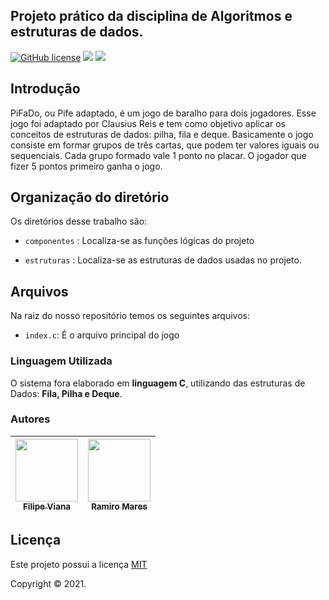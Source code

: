 ## Projeto prático da disciplina de Algoritmos e estruturas de dados.

[![GitHub license](https://img.shields.io/github/license/Naereen/StrapDown.js.svg)](https://github.com/filipevl/PiFaDo) [![](https://img.shields.io/github/languages/code-size/filipevl/PiFaDo)]() [![](https://img.shields.io/github/contributors/filipevl/PiFaDo)](https://github.com/filipevl/PiFaDo/graphs/contributors)


## Introdução

PiFaDo, ou Pife adaptado, é um jogo de baralho para dois jogadores. Esse jogo foi
adaptado por Clausius Reis e tem como objetivo aplicar os conceitos de estruturas de
dados: pilha, fila e deque. Basicamente o jogo consiste em formar grupos de três cartas,
que podem ter valores iguais ou sequenciais. Cada grupo formado vale 1 ponto no placar. O
jogador que fizer 5 pontos primeiro ganha o jogo.


## Organização do diretório

Os diretórios desse trabalho são:

- `componentes` : Localiza-se as funções lógicas do projeto

- `estruturas` : Localiza-se as estruturas de dados usadas no projeto.
  
## Arquivos

Na raiz do nosso repositório temos os seguintes arquivos:

- `index.c`: É o arquivo principal do jogo

### Linguagem Utilizada

O sistema fora elaborado em  **linguagem C**, utilizando das estruturas de Dados: **Fila, Pilha e Deque**.
  
### Autores

[<img src="https://avatars.githubusercontent.com/u/53842848?v=4" width="100px;"/><br/><sub><b>Filipe Viana</b></sub>](https://github.com/filipevl)<br /> |[<img src="https://avatars.githubusercontent.com/u/82061209?v=4" width="100px;"/><br /><sub><b>Ramiro Mares</b></sub>](https://github.com/oliveiramiro2)<br />
--------- | ------

## Licença

Este projeto possui a licença <a href="https://github.com/NadiaOliver/Projeto-de-Estruturas-de-Dados---2018-2/blob/master/License" target="_blank">MIT</a>

Copyright © 2021.

